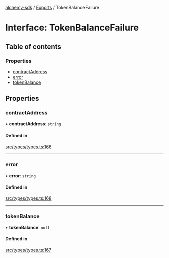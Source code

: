 [alchemy-sdk](../README.md) / [Exports](../modules.md) / TokenBalanceFailure

# Interface: TokenBalanceFailure

## Table of contents

### Properties

- [contractAddress](TokenBalanceFailure.md#contractaddress)
- [error](TokenBalanceFailure.md#error)
- [tokenBalance](TokenBalanceFailure.md#tokenbalance)

## Properties

### contractAddress

• **contractAddress**: `string`

#### Defined in

[src/types/types.ts:166](https://github.com/alchemyplatform/alchemy-sdk-js/blob/a162d40/src/types/types.ts#L166)

___

### error

• **error**: `string`

#### Defined in

[src/types/types.ts:168](https://github.com/alchemyplatform/alchemy-sdk-js/blob/a162d40/src/types/types.ts#L168)

___

### tokenBalance

• **tokenBalance**: ``null``

#### Defined in

[src/types/types.ts:167](https://github.com/alchemyplatform/alchemy-sdk-js/blob/a162d40/src/types/types.ts#L167)
